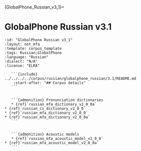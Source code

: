 
(GlobalPhone_Russian_v3_1)=
# GlobalPhone Russian v3.1

``````{corpus} GlobalPhone Russian v3.1
:id: "GlobalPhone Russian v3_1"
:layout: not_mfa
:template: corpus_template
:tags: Russian;GlobalPhone
:language: "Russian"
:dialect: "N/A"
:license: "ELRA"

   ```{include} ../../../../corpus/russian/globalphone_russian/3.1/README.md
    :start-after: "## Corpus details"
   ```


   ```{admonition} Pronunciation dictionaries
   * {ref}`russian_mfa_dictionary_v2_0_0a`
* {ref}`russian_cv_dictionary_v2_0_0`
* {ref}`russian_mfa_dictionary_v2_0_0`
* {ref}`russian_mfa_dictionary_v2_0_0a`
   ```


   ```{admonition} Acoustic models
   * {ref}`russian_mfa_acoustic_model_v2_0_0`
* {ref}`russian_mfa_acoustic_model_v2_0_0a`
   ```
``````
